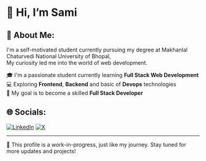 # 👋 Hi, I’m Sami


## 👻 About Me:

I'm a self-motivated student currently pursuing my degree at Makhanlal Chaturvedi National University of Bhopal,  
My curiosity led me into the world of web development.

🎓 I'm a passionate student currently learning **Full Stack Web Development**  
💻 Exploring **Frontend**, **Backend**  and basic of **Devops** technologies  
🚀 My goal is to become a skilled **Full Stack Developer**

## 🌐 Socials:
[![LinkedIn](https://img.shields.io/badge/LinkedIn-0A66C2?style=for-the-badge&logo=linkedin&logoColor=white)](https://www.linkedin.com/in/samiali26)  [![X](https://img.shields.io/badge/X-000000?style=for-the-badge&logo=x&logoColor=white)](https://x.com/Samiali2611)



------------------
🚧 This profile is a work-in-progress, just like my journey. Stay tuned for more updates and projects!
